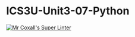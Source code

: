 # ICS3U-Unit3-07-Python
[![Mr Coxall's Super Linter](https://github.com/zaida-hammmel2108/ICS3U-Unit3-07-Python/workflows/Mr%20Coxall's%20Super%20Linter/badge.svg)](https://github.com/zaida-hammmel2108/ICS3U-Unit3-07-Python/actions/) 
